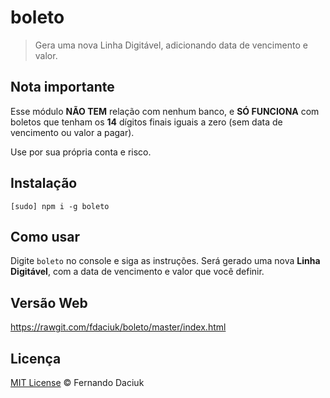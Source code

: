 # boleto

> Gera uma nova Linha Digitável, adicionando data de vencimento e valor.

## Nota importante

Esse módulo **NÃO TEM** relação com nenhum banco, e **SÓ FUNCIONA** com boletos que tenham os **14** dígitos finais iguais a zero (sem data de vencimento ou valor a pagar).

Use por sua própria conta e risco.

## Instalação

```console
[sudo] npm i -g boleto
```

## Como usar

Digite `boleto` no console e siga as instruções. Será gerado uma nova **Linha Digitável**, com a data de vencimento e valor que você definir.

## Versão Web

https://rawgit.com/fdaciuk/boleto/master/index.html

## Licença

[MIT License](https://github.com/fdaciuk/licenses/blob/master/MIT-LICENSE.md) &copy; Fernando Daciuk
